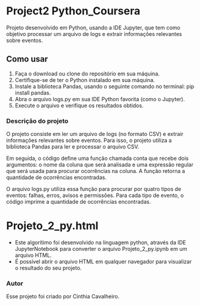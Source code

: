 # Project2 Python_Coursera

Projeto desenvolvido em Python, usando a IDE Jupyter, que tem como objetivo processar um arquivo de logs e extrair informações relevantes sobre eventos.

## Como usar

1. Faça o download ou clone do repositório em sua máquina.
2. Certifique-se de ter o Python instalado em sua máquina.
3. Instale a biblioteca Pandas, usando o seguinte comando no terminal: pip install pandas.
4. Abra o arquivo logs.py em sua IDE Python favorita (como o Jupyter).
5. Execute o arquivo e verifique os resultados obtidos.

### Descrição do projeto
O projeto consiste em ler um arquivo de logs (no formato CSV) e extrair informações relevantes sobre eventos. Para isso, o projeto utiliza a biblioteca Pandas para ler e processar o arquivo CSV.

Em seguida, o código define uma função chamada conta que recebe dois argumentos: o nome da coluna que será analisada e uma expressão regular que será usada para procurar ocorrências na coluna. A função retorna a quantidade de ocorrências encontradas.

O arquivo logs.py utiliza essa função para procurar por quatro tipos de eventos: falhas, erros, avisos e permissões. Para cada tipo de evento, o código imprime a quantidade de ocorrências encontradas.

# Projeto_2_py.html

- Este algorítimo foi desenvolvido na linguagem python, através da IDE JupyterNotebook para converter o arquivo Projeto_2_py.ipynb em um arquivo HTML. 
- É possível abrir o arquivo HTML em qualquer navegador para visualizar o resultado do seu projeto.


### Autor
Esse projeto foi criado por Cinthia Cavalheiro.
